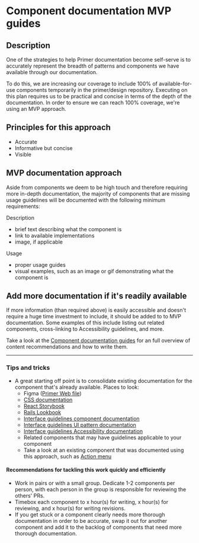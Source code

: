 # Component documentation MVP guides

## Description

One of the strategies to help Primer documentation become self-serve is to accurately represent the breadth of patterns and components we have available through our documentation.

To do this, we are increasing our coverage to include 100% of available-for-use components temporarily in the primer/design repository. Executing on this plan requires us to be practical and concise in terms of the depth of the documentation. In order to ensure we can reach 100% coverage, we're using an MVP approach.

## Principles for this approach

- Accurate
- Informative but concise
- Visible

## MVP documentation approach

Aside from components we deem to be high touch and therefore requiring more in-depth documentation, the majority of components that are missing usage guidelines will be documented with the following minimum requirements:

Description

- brief text describing what the component is
- link to available implementations
- image, if applicable

Usage

- proper usage guides
- visual examples, such as an image or gif demonstrating what the component is

## Add more documentation if it's readily available

If more information (than required above) is easily accessible and doesn't require a huge time investment to include, it should be added to to MVP documentation. Some examples of this include listing out related components, cross-linking to Accessibility guidelines, and more.

Take a look at the [Component documentation guides](../component-documentation-guides.md) for an full overview of content recommendations and how to write them.

---

### Tips and tricks

- A great starting off point is to consolidate existing documentation for the component that's already available. Places to look:
  - Figma ([Primer Web file](https://www.figma.com/file/GCvY3Qv8czRgZgvl1dG6lp/Primer-Web?node-id=179%3A3870))
  - [CSS documentation](https://primer.style/css/)
  - [React Storybook](https://primer.style/react/storybook/?path=/story/)
  - [Rails Lookbook](https://primer.style/view-components/lookbook)
  - [Interface guidelines component documentation](/components)
  - [Interface guidelines UI pattern documentation](/ui-patterns)
  - [Interface guidelines Accessibility documentation](/guides/accessibility)
  - Related components that may have guidelines applicable to your component
  - Take a look at an existing component that was documented using this approach, such as [Action menu](/components/action-menu)

#### Recommendations for tackling this work quickly and efficiently

- Work in pairs or with a small group. Dedicate 1-2 components per person, with each person in the group is responsible for reviewing the others' PRs.
- Timebox each component to x hour(s) for writing, x hour(s) for reviewing, and x hour(s) for writing revisions.
- If you get stuck or a component clearly needs more thorough documentation in order to be accurate, swap it out for another component and add it to the backlog of components that need more thorough documentation.
